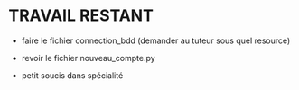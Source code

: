 # TRAVAIL RESTANT

- faire le fichier connection_bdd (demander au tuteur sous quel resource)

- revoir le fichier nouveau_compte.py

- petit soucis dans spécialité